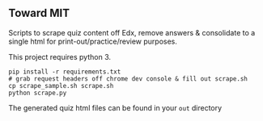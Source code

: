 ## Toward MIT

Scripts to scrape quiz content off Edx, remove answers & consolidate to a single html for print-out/practice/review purposes.

This project requires python 3.

```
pip install -r requirements.txt
# grab request headers off chrome dev console & fill out scrape.sh
cp scrape_sample.sh scrape.sh
python scrape.py
```

The generated quiz html files can be found in your `out` directory
